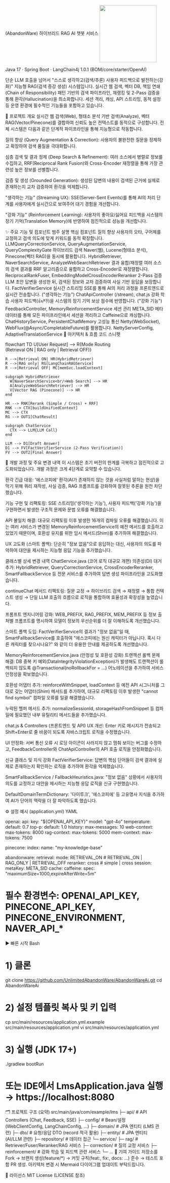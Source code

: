 (AbandonWare) 하이브리드 RAG AI 챗봇 서비스
<a href="https://github.com/anuraghazra/github-readme-stats">
<img height="180" align="center" src="https://github-readme-stats.vercel.app/api?username=UnlimitedAbandonWare" />
</a>

Java 17 · Spring Boot · LangChain4j 1.0.1 (BOM/core/starter/OpenAI)

단순 LLM 호출을 넘어서 "스스로 생각하고(검색/추론) 사용자 피드백으로 발전하는(강화)" 지능형 RAG(검색 증강 생성) 시스템입니다. 실시간 웹 검색, 벡터 DB, 책임 연쇄(Chain of Responsibility) 패턴 기반의 검색 파이프라인, 재랭킹 및 2-Pass 검증을 통해 환각(Hallucination)을 최소화합니다. 세션 격리, 캐싱, API 스트리밍, 동적 설정 등 운영 환경에 필수적인 기능들을 포함하고 있습니다.

📑 프로젝트 개요
실시간 웹 검색(Web), 형태소 분석 기반 검색(Analyze), 벡터 RAG(Vector/Pinecone)를 결합하여 신뢰도 높은 컨텍스트를 동적으로 구성합니다. 전체 시스템은 다음과 같은 단계적 파이프라인을 통해 지능형으로 작동합니다.

질의 향상 (Query Augmentation & Correction): 사용자의 불완전한 질문을 정제하고 확장하여 검색 품질을 극대화합니다.

심층 검색 및 결과 정제 (Deep Search & Refinement): 여러 소스에서 병렬로 정보를 수집하고, RRF(Reciprocal Rank Fusion)와 Cross-Encoder 재정렬을 통해 가장 관련성 높은 정보를 선별합니다.

검증 및 생성 (Grounded Generation): 생성된 답변의 내용이 검색된 근거에 실제로 존재하는지 교차 검증하여 환각을 억제합니다.

"생각하는 기능" (Streaming UX): SSE(Server-Sent Events)를 통해 AI의 처리 단계를 사용자에게 실시간으로 보여주어 대기 경험을 개선합니다.

"강화 기능" (Reinforcement Learning): 사용자의 좋아요/싫어요 피드백을 시스템의 장기 기억(Translation Memory)에 반영하여 점진적으로 성능을 개선합니다.

✨ 주요 기능 및 컴포넌트
범주	설명	핵심 컴포넌트
질의 향상	사용자의 오타, 구어체를 교정하고 검색 의도에 맞게 키워드를 동적 확장합니다.	LLMQueryCorrectionService, QueryAugmentationService, QueryComplexityGate
하이브리드 검색	Naver(웹), Lucene(형태소 분석), Pinecone(벡터 RAG)을 동시에 활용합니다.	HybridRetriever, NaverSearchService, AnalyzeWebSearchRetriever
결과 융합/재정렬	여러 소스의 검색 결과를 RRF 알고리즘으로 융합하고 Cross-Encoder로 재정렬합니다.	ReciprocalRankFuser, EmbeddingModelCrossEncoderReranker
2-Pass 검증	LLM 초안 답변을 생성한 뒤, 검색된 정보와 교차 검증하여 사실 기반 응답을 보장합니다.	FactVerifierService
실시간 스트리밍	SSE를 통해 AI의 처리 과정을 프론트엔드로 실시간 전송합니다. ("생각하는 기능")	ChatApiController (/stream), chat.js
강화 학습	사용자 피드백(👍/👎)을 시스템의 장기 기억 보상 점수에 반영합니다. ("강화 기능")	FeedbackController, MemoryReinforcementService
세션 관리	META_SID 메타데이터를 통해 모든 파이프라인에서 세션을 격리하고 Caffeine으로 캐싱합니다.	ChatHistoryService, PersistentChatMemory
고성능 통신	Netty(WebSocket), WebFlux(@Async/CompletableFuture)를 활용합니다.	NettyServerConfig, AdaptiveTranslationService
🧠 아키텍처 & 흐름
코드 스니펫

flowchart TD
    U[User Request] --> R{Mode Routing<br/>(Retrieval ON | RAG only | Retrieval OFF)}

    R -->|Retrieval ON| HR(HybridRetriever)
    R -->|RAG only| RG[LangChainRAGService]
    R -->|Retrieval OFF| MC[memSvc.loadContext]

    subgraph HybridRetriever
      W[NaverSearchService<br/>Web Search] --> HR
      A[AnalyzeWebSearchRetriever] --> HR
      V[Vector RAG (Pinecone)] --> HR
    end

    HR --> RNK[Rerank (Simple / Cross) + RRF]
    RNK --> CTX[buildUnifiedContext]
    MC --> CTX
    RG --> OUT1[ChatResult]

    subgraph ChatService
      CTX --> LLM{LLM Call}
    end

    LLM --> D1[Draft Answer]
    D1 --> FV[FactVerifierService (2‑Pass Verification)]
    FV --> OUT2[Final Answer]
🚀 개발 과정 및 주요 변경 내역
이 시스템은 초기 버전의 한계를 극복하고 점진적으로 고도화되었습니다. 개발 과정은 크게 4단계로 요약할 수 있습니다.

환각 긴급 대응: '에스코피에' 환각(AI가 존재하지 않는 것을 사실처럼 말하는 현상)을 막기 위해 쿼리 재작성, 사실 검증, RAG 프롬프트를 강화하여 잘못된 추론을 원천 차단했습니다.

기능 구현 및 리팩토링: SSE 스트리밍('생각하는 기능'), 사용자 피드백('강화 기능')을 구현하면서 발생한 구조적 문제와 문법 오류를 해결했습니다.

API 불일치 해결: 대규모 리팩토링 이후 발생한 16개의 컴파일 오류를 해결했습니다. 이는 여러 서비스가 변경된 MemoryReinforcementService의 예전 메서드를 호출하고 있었기 때문이며, 호환성 유지를 위한 임시 메서드(Shim)를 추가하여 해결했습니다.

UX 고도화 (스마트 폴백): 단순히 "정보 없음"으로 응답하는 대신, 사용자의 의도를 파악하여 대안을 제시하는 지능형 응답 기능을 추가했습니다.

클래스별 상세 변경 내역
ChatService.java (코어 로직 대규모 개편)
의존성(DI) 대거 추가: HybridRetriever, QueryCorrectionService, CrossEncoderReranker, SmartFallbackService 등 전문 서비스를 추가하여 답변 생성 파이프라인을 고도화했습니다.

continueChat 메서드 리팩토링: 질문 교정 → 하이브리드 검색 → 재정렬 → 통합 컨텍스트 생성 → 단일 LLM 호출의 흐름으로 로직을 통합하여 효율성과 확장성을 높였습니다.

프롬프트 엔지니어링 강화: WEB_PREFIX, RAG_PREFIX, MEM_PREFIX 등 정보 출처별 프롬프트를 명시하여 모델이 정보의 우선순위를 더 잘 이해하도록 개선했습니다.

스마트 폴백 도입: FactVerifierService의 결과가 "정보 없음"일 때, SmartFallbackService를 호출하여 "에스코피에는 원신 캐릭터가 아닙니다. 혹시 다른 캐릭터를 찾으시나요?" 와 같이 더 유용한 안내를 제공하도록 개선했습니다.

MemoryReinforcementService.java (안정성 및 호환성 강화)
트랜잭션 롤백 문제 해결: DB 중복 키 예외(DataIntegrityViolationException)가 발생해도 트랜잭션이 롤백되지 않도록 @Transactional(noRollbackFor = ...) 어노테이션을 추가하여 서비스 안정성을 확보했습니다.

호환성 어댑터 추가: reinforceWithSnippet, loadContext 등 예전 API 시그니처를 그대로 갖는 어댑터(Shim) 메서드를 추가하여, 대규모 리팩토링 이후 발생한 "cannot find symbol" 컴파일 오류를 일괄 해결했습니다.

누락된 헬퍼 메서드 추가: normalizeSessionId, storageHashFromSnippet 등 컴파일에 필요했던 내부 유틸리티 메서드들을 추가했습니다.

chat.js & Controllers (프론트엔드 및 API)
UX 개선: Enter 키로 메시지가 전송되고 Shift+Enter로 줄 바꿈이 되도록 자바스크립트 로직을 수정했습니다.

UI 안정화: 서버 통신 오류 시 로딩 아이콘이 사라지지 않고 멈춰 보이는 버그를 수정하고, FeedbackController와 ChatApiController의 API 호출 로직을 안정화했습니다.

신규 클래스 및 지식 강화
FactVerifierService: 답변의 핵심 단어들이 검색 결과에 실제로 존재하는지 확인하는 로직을 추가하여 환각을 억제했습니다.

SmartFallbackService / FallbackHeuristics.java: "정보 없음" 상황에서 사용자의 의도를 교정하고 대안을 제시하는 지능형 응답 로직을 신규 구현했습니다.

DefaultDomainTermDictionary: '다이루크', '에스코피에' 등 고유명사 지식을 추가하여 AI가 단어의 맥락을 더 잘 파악하도록 했습니다.

⚙️ 설정 예시 (application.yml)
YAML

openai:
  api:
    key: "${OPENAI_API_KEY}"
    model: "gpt-4o"
    temperature:
      default: 0.7
    top-p:
      default: 1.0
  history:
    max-messages: 10
  web-context:
    max-tokens: 8000
  rag-context:
    max-tokens: 5000
  mem-context:
    max-tokens: 7500

pinecone:
  index:
    name: "my-knowledge-base"

abandonware:
  retrieval:
    mode: RETRIEVAL_ON      # RETRIEVAL_ON | RAG_ONLY | RETRIEVAL_OFF
    reranker: cross         # simple | cross
  session:
    metaKey: META_SID
  cache:
    caffeine:
      spec: "maximumSize=1000,expireAfterWrite=5m"

# 필수 환경변수: OPENAI_API_KEY, PINECONE_API_KEY, PINECONE_ENVIRONMENT, NAVER_API_*
▶️ 빠른 시작
Bash

# 1) 클론
git clone https://github.com/UnlimitedAbandonWare/AbandonWareAi.git
cd AbandonWareAi

# 2) 설정 템플릿 복사 및 키 입력
cp src/main/resources/application.yml.example src/main/resources/application.yml
vi src/main/resources/application.yml

# 3) 실행 (JDK 17+)
./gradlew bootRun
# 또는 IDE에서 LmsApplication.java 실행 → https://localhost:8080
🗂️ 프로젝트 구조 (요약)
src/main/java/com/example/lms
├─ api/              # API Controllers (Chat, Feedback, SSE)
├─ config/           # Bean/설정 (WebClientConfig, LangChainConfig, …)
├─ domain/           # JPA 엔티티 (LMS 관련)
├─ dto/              # 요청/응답 DTO (record 적극 활용)
├─ entity/           # JPA 엔티티 (AI/LLM 관련)
├─ repository/       # 데이터 접근
└─ service/
   ├─ rag/            # Retriever/Fuser/Reranker/RAG 서비스
   ├─ correction/     # 질의 교정 서비스
   ├─ reinforcement/  # 강화 학습 및 피드백 관련 서비스
   └─ ...
🤝 기여 가이드
저장소를 Fork → 브랜치 생성(feature/*) → 커밋 규칙(feat:, fix:, docs: …) 준수 → 테스트 포함 PR 생성. 아키텍처 변경 시 Mermaid 다이어그램 업데이트 부탁드립니다.

📄 라이선스
MIT License (LICENSE 참조)
